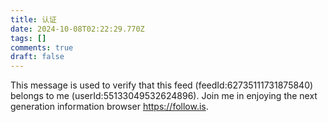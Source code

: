 ```yaml
---
title: 认证
date: 2024-10-08T02:22:29.770Z
tags: []
comments: true
draft: false
---
```


This message is used to verify that this feed (feedId:62735111731875840) belongs to me (userId:55133049532624896). Join me in enjoying the next generation information browser https://follow.is.
